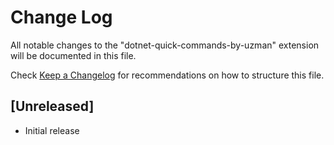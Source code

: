 # Change Log

All notable changes to the "dotnet-quick-commands-by-uzman" extension will be documented in this file.

Check [Keep a Changelog](http://keepachangelog.com/) for recommendations on how to structure this file.

## [Unreleased]

- Initial release